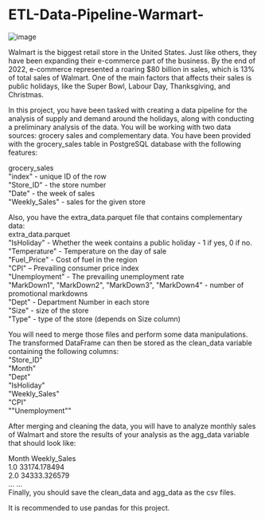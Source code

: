 # ETL-Data-Pipeline-Warmart-

![image](https://github.com/slashhsu/ETL-Data-Pipeline-Warmart-/assets/137000188/a2a182f1-debe-41dc-815c-4fe7a846b7b5)


Walmart is the biggest retail store in the United States. Just like others, they have been expanding their e-commerce part of the business. By the end of 2022, e-commerce represented a roaring $80 billion in sales, which is 13% of total sales of Walmart. One of the main factors that affects their sales is public holidays, like the Super Bowl, Labour Day, Thanksgiving, and Christmas.

In this project, you have been tasked with creating a data pipeline for the analysis of supply and demand around the holidays, along with conducting a preliminary analysis of the data. You will be working with two data sources: grocery sales and complementary data. You have been provided with the grocery_sales table in PostgreSQL database with the following features:


grocery_sales  
"index" - unique ID of the row   
"Store_ID" - the store number  
"Date" - the week of sales  
"Weekly_Sales" - sales for the given store  


Also, you have the extra_data.parquet file that contains complementary data:  
extra_data.parquet  
"IsHoliday" - Whether the week contains a public holiday - 1 if yes, 0 if no.  
"Temperature" - Temperature on the day of sale  
"Fuel_Price" - Cost of fuel in the region  
"CPI" – Prevailing consumer price index  
"Unemployment" - The prevailing unemployment rate  
"MarkDown1", "MarkDown2", "MarkDown3", "MarkDown4" - number of promotional markdowns  
"Dept" - Department Number in each store  
"Size" - size of the store  
"Type" - type of the store (depends on Size column)  


You will need to merge those files and perform some data manipulations. The transformed DataFrame can then be stored as the clean_data variable containing the following columns:  
"Store_ID"  
"Month"  
"Dept"  
"IsHoliday"  
"Weekly_Sales"  
"CPI"  
""Unemployment""  


After merging and cleaning the data, you will have to analyze monthly sales of Walmart and store the results of your analysis as the agg_data variable that should look like:

Month	Weekly_Sales  
1.0	33174.178494  
2.0	34333.326579  
...	...  
Finally, you should save the clean_data and agg_data as the csv files.  

It is recommended to use pandas for this project.
